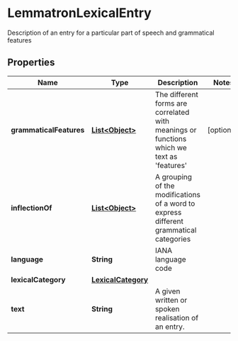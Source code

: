 

# LemmatronLexicalEntry

Description of an entry for a particular part of speech and grammatical features

## Properties

Name | Type | Description | Notes
------------ | ------------- | ------------- | -------------
**grammaticalFeatures** | [**List&lt;Object&gt;**](Object.md) | The different forms are correlated with meanings or functions which we text as &#39;features&#39; |  [optional]
**inflectionOf** | [**List&lt;Object&gt;**](Object.md) | A grouping of the modifications of a word to express different grammatical categories | 
**language** | **String** | IANA language code | 
**lexicalCategory** | [**LexicalCategory**](LexicalCategory.md) |  | 
**text** | **String** | A given written or spoken realisation of an entry. | 



